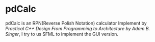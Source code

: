 # pdCalc
pdCalc is an RPN(Reverse Polish Notation) calculator Implement by *Practical C++ Design From Programming to Architecture by Adam B. Singer*, I try to us SFML to implement the GUI version.

